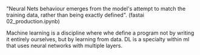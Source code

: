 "Neural Nets behaviour emerges from the model's attempt to match the training data, rather than being exactly defined". (fastai 02_production.ipynb)


Machine learning is a discipline where whe define a program not by writing it entirely ourselves, but by learning from data. DL is a specialty within ml that uses neural networks with multiple layers. 
